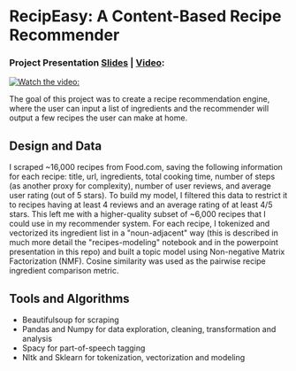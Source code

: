 # RecipEasy: A Content-Based Recipe Recommender 

### 	 Project Presentation [Slides](https://github.com/andreilevin/RecipEasy/blob/main/AndreiPresentation.pdf) | [Video](https://youtu.be/dnke4mA-c6c):

[![Watch the video:](https://raw.githubusercontent.com/andreilevin/RecipEasy/main/youtube_screen.jpg)](https://youtu.be/dnke4mA-c6c)



The goal of this project was to create a recipe recommendation engine, where the user can input a list of ingredients and the recommender will output a few recipes the user can make at home. 

## Design and Data

I scraped ~16,000 recipes from Food.com, saving the following information for each recipe:  title, url, ingredients, total cooking time, number of steps (as another proxy for complexity), number of user reviews, and average user rating (out of 5 stars).  To build my model, I filtered this data to restrict it to recipes having at least 4 reviews and an average rating of at least 4/5 stars.  This left me with a higher-quality subset of ~6,000 recipes that I could use in my recommender system.   For each recipe, I tokenized and vectorized its ingredient list in a "noun-adjacent" way (this is described in much more detail the "recipes-modeling" notebook and in the powerpoint presentation in this repo) and built a topic model using Non-negative Matrix Factorization (NMF).  Cosine similarity was used as the pairwise recipe ingredient comparison metric. 

## Tools and Algorithms

- Beautifulsoup for scraping
- Pandas and Numpy for data exploration, cleaning, transformation and analysis
- Spacy for part-of-speech tagging
- Nltk and Sklearn for tokenization, vectorization and modeling 

